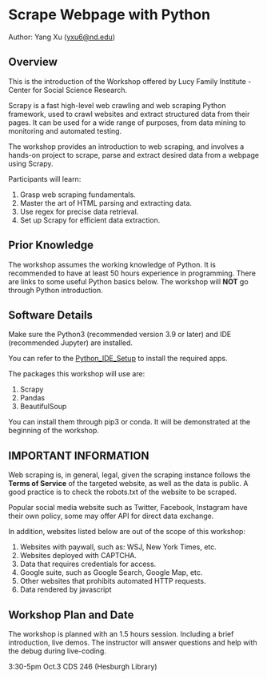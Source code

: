 # Scrape Webpage with Python
Author: Yang Xu (yxu6@nd.edu)

## Overview

This is the introduction of the Workshop offered by Lucy Family Institute - Center for Social Science Research.

Scrapy is a fast high-level web crawling and web scraping Python framework, used to crawl websites and extract structured data from their pages. It can be used for a wide range of purposes, from data mining to monitoring and automated testing.

The workshop provides an introduction to web scraping, and involves a hands-on project to scrape, parse and extract desired data from a webpage using Scrapy.

Participants will learn:
1. Grasp web scraping fundamentals.
2. Master the art of HTML parsing and extracting data.
3. Use regex for precise data retrieval.
4. Set up Scrapy for efficient data extraction.

## Prior Knowledge

The workshop assumes the working knowledge of Python. It is recommended to have at least 50 hours experience in programming. There are links to some useful Python basics below. The workshop will **NOT** go through Python introduction.

## Software Details

Make sure the Python3 (recommended version 3.9 or later) and IDE (recommended Jupyter) are installed.

You can refer to the [Python_IDE_Setup](https://github.com/Lucy-Family-Institute/CSSR-Workshop-Scrapy/blob/master/Python_IDE_Setup.md) to install the required apps.

The packages this workshop will use are:
1. Scrapy 
2. Pandas
3. BeautifulSoup

You can install them through pip3 or conda. It will be demonstrated at the beginning of the workshop.

## IMPORTANT INFORMATION

Web scraping is, in general, legal, given the scraping instance follows the **Terms of Service** of the targeted website, as well as the data is public. A good practice is to check the robots.txt of the website to be scraped.

Popular social media website such as Twitter, Facebook, Instagram have their own policy, some may offer API for direct data exchange.

In addition, websites listed below are out of the scope of this workshop:

1. Websites with paywall, such as: WSJ, New York Times, etc.
2. Websites deployed with CAPTCHA.
3. Data that requires credentials for access.
4. Google suite, such as Google Search, Google Map, etc.
5. Other websites that prohibits automated HTTP requests.
6. Data rendered by javascript

## Workshop Plan and Date

The workshop is planned with an 1.5 hours session. Including a brief introduction, live demos. The instructor will answer questions and help with the debug during live-coding.

3:30-5pm Oct.3 CDS 246 (Hesburgh Library)